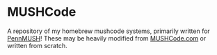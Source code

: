 # MUSHCode
A repository of my homebrew mushcode systems, primarily written for [PennMUSH](https://github.com/pennmush/pennmush)! These may be heavily modified from [MUSHCode.com](https://mushcode.com) or written from scratch.
